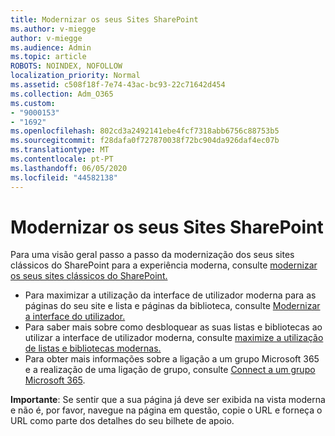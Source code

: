 ```yaml
---
title: Modernizar os seus Sites SharePoint
ms.author: v-miegge
author: v-miegge
ms.audience: Admin
ms.topic: article
ROBOTS: NOINDEX, NOFOLLOW
localization_priority: Normal
ms.assetid: c508f18f-7e74-43ac-bc93-22c71642d454
ms.collection: Adm_O365
ms.custom:
- "9000153"
- "1692"
ms.openlocfilehash: 802cd3a2492141ebe4fcf7318abb6756c88753b5
ms.sourcegitcommit: f28dafa0f727870038f72bc904da926daf4ec07b
ms.translationtype: MT
ms.contentlocale: pt-PT
ms.lasthandoff: 06/05/2020
ms.locfileid: "44582138"
---
```

# <a name="modernize-your-sharepoint-sites"></a>Modernizar os seus Sites SharePoint

Para uma visão geral passo a passo da modernização dos seus sites clássicos do SharePoint para a experiência moderna, consulte [modernizar os seus sites clássicos do SharePoint.](https://docs.microsoft.com/sharepoint/dev/transform/modernize-classic-sites)

* Para maximizar a utilização da interface de utilizador moderna para as páginas do seu site e lista e páginas da biblioteca, consulte [Modernizar a interface do utilizador.](https://docs.microsoft.com/sharepoint/dev/transform/modernize-userinterface)
* Para saber mais sobre como desbloquear as suas listas e bibliotecas ao utilizar a interface de utilizador moderna, consulte [maximize a utilização de listas e bibliotecas modernas.](https://docs.microsoft.com/sharepoint/dev/transform/modernize-userinterface-lists-and-libraries)
* Para obter mais informações sobre a ligação a um grupo Microsoft 365 e a realização de uma ligação de grupo, consulte [Connect a um grupo Microsoft 365](https://docs.microsoft.com/sharepoint/dev/transform/modernize-connect-to-office365-group).

**Importante**: Se sentir que a sua página já deve ser exibida na vista moderna e não é, por favor, navegue na página em questão, copie o URL e forneça o URL como parte dos detalhes do seu bilhete de apoio.
